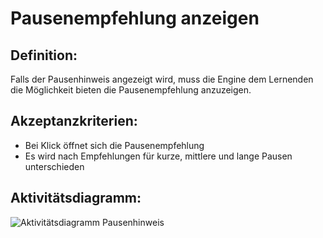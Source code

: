 # Pausenempfehlung anzeigen 


## Definition:

Falls der Pausenhinweis angezeigt wird, muss die Engine dem Lernenden die Möglichkeit bieten die Pausenempfehlung anzuzeigen.

## Akzeptanzkriterien:

- Bei Klick öffnet sich die Pausenempfehlung
- Es wird nach Empfehlungen für kurze, mittlere und lange Pausen unterschieden

## Aktivitätsdiagramm:

![Aktivitätsdiagramm Pausenhinweis](imageEnginePausenhinweisPlaceholder.png)

